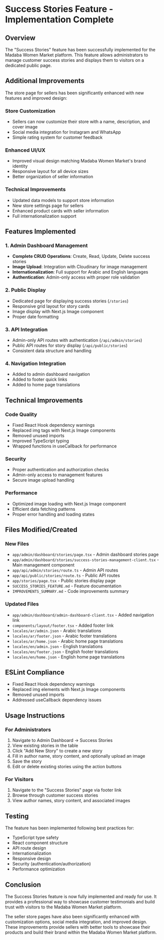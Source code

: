 # Success Stories Feature - Implementation Complete

## Overview
The "Success Stories" feature has been successfully implemented for the Madaba Women Market platform. This feature allows administrators to manage customer success stories and displays them to visitors on a dedicated public page.

## Additional Improvements
The store page for sellers has been significantly enhanced with new features and improved design:

### Store Customization
- Sellers can now customize their store with a name, description, and cover image
- Social media integration for Instagram and WhatsApp
- Simple rating system for customer feedback

### Enhanced UI/UX
- Improved visual design matching Madaba Women Market's brand identity
- Responsive layout for all device sizes
- Better organization of seller information

### Technical Improvements
- Updated data models to support store information
- New store settings page for sellers
- Enhanced product cards with seller information
- Full internationalization support

## Features Implemented

### 1. Admin Dashboard Management
- **Complete CRUD Operations**: Create, Read, Update, Delete success stories
- **Image Upload**: Integration with Cloudinary for image management
- **Internationalization**: Full support for Arabic and English languages
- **Authentication**: Admin-only access with proper role validation

### 2. Public Display
- Dedicated page for displaying success stories (`/stories`)
- Responsive grid layout for story cards
- Image display with Next.js Image component
- Proper date formatting

### 3. API Integration
- Admin-only API routes with authentication (`/api/admin/stories`)
- Public API routes for story display (`/api/public/stories`)
- Consistent data structure and handling

### 4. Navigation Integration
- Added to admin dashboard navigation
- Added to footer quick links
- Added to home page translations

## Technical Improvements

### Code Quality
- Fixed React Hook dependency warnings
- Replaced img tags with Next.js Image components
- Removed unused imports
- Improved TypeScript typing
- Wrapped functions in useCallback for performance

### Security
- Proper authentication and authorization checks
- Admin-only access to management features
- Secure image upload handling

### Performance
- Optimized image loading with Next.js Image component
- Efficient data fetching patterns
- Proper error handling and loading states

## Files Modified/Created

### New Files
- `app/admin/dashboard/stories/page.tsx` - Admin dashboard stories page
- `app/admin/dashboard/stories/success-stories-management-client.tsx` - Main management component
- `app/api/admin/stories/route.ts` - Admin API routes
- `app/api/public/stories/route.ts` - Public API routes
- `app/stories/page.tsx` - Public stories display page
- `SUCCESS_STORIES_FEATURE.md` - Feature documentation
- `IMPROVEMENTS_SUMMARY.md` - Code improvements summary

### Updated Files
- `app/admin/dashboard/admin-dashboard-client.tsx` - Added navigation link
- `components/layout/footer.tsx` - Added footer link
- `locales/ar/admin.json` - Arabic translations
- `locales/ar/footer.json` - Arabic footer translations
- `locales/ar/home.json` - Arabic home page translations
- `locales/en/admin.json` - English translations
- `locales/en/footer.json` - English footer translations
- `locales/en/home.json` - English home page translations

## ESLint Compliance
- Fixed React Hook dependency warnings
- Replaced img elements with Next.js Image components
- Removed unused imports
- Addressed useCallback dependency issues

## Usage Instructions

### For Administrators
1. Navigate to Admin Dashboard → Success Stories
2. View existing stories in the table
3. Click "Add New Story" to create a new story
4. Fill in author name, story content, and optionally upload an image
5. Save the story
6. Edit or delete existing stories using the action buttons

### For Visitors
1. Navigate to the "Success Stories" page via footer link
2. Browse through customer success stories
3. View author names, story content, and associated images

## Testing
The feature has been implemented following best practices for:
- TypeScript type safety
- React component structure
- API route design
- Internationalization
- Responsive design
- Security (authentication/authorization)
- Performance optimization

## Conclusion
The Success Stories feature is now fully implemented and ready for use. It provides a professional way to showcase customer testimonials and build trust with visitors to the Madaba Women Market platform.

The seller store pages have also been significantly enhanced with customization options, social media integration, and improved design. These improvements provide sellers with better tools to showcase their products and build their brand within the Madaba Women Market platform.